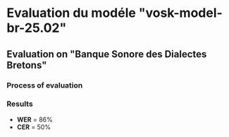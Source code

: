 # Evaluation du modéle "vosk-model-br-25.02" 
## Evaluation on "Banque Sonore des Dialectes Bretons"
### Process of evaluation




### Results
* **WER** = 86%
* **CER** = 50%
